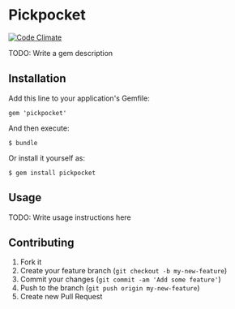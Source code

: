 # Pickpocket
[![Code Climate](https://codeclimate.com/github/nacyot/pickpocket.png)](https://codeclimate.com/github/nacyot/pickpocket)

TODO: Write a gem description

## Installation

Add this line to your application's Gemfile:

    gem 'pickpocket'

And then execute:

    $ bundle

Or install it yourself as:

    $ gem install pickpocket

## Usage

TODO: Write usage instructions here

## Contributing

1. Fork it
2. Create your feature branch (`git checkout -b my-new-feature`)
3. Commit your changes (`git commit -am 'Add some feature'`)
4. Push to the branch (`git push origin my-new-feature`)
5. Create new Pull Request
